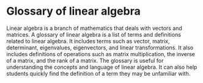# Glossary of linear algebra

Linear algebra is a branch of mathematics that deals with vectors and matrices. A glossary of linear algebra is a list of terms and definitions related to linear algebra. It includes terms such as vector, matrix, determinant, eigenvalues, eigenvectors, and linear transformations. It also includes definitions of operations such as matrix multiplication, the inverse of a matrix, and the rank of a matrix. The glossary is useful for understanding the concepts and language of linear algebra. It can also help students quickly find the definition of a term they may be unfamiliar with.
